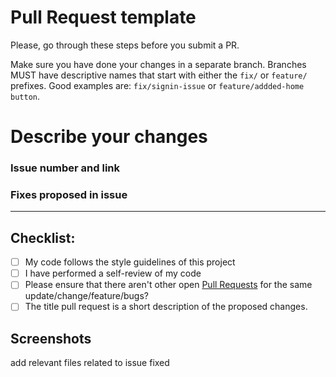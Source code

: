 # Pull Request template
Please, go through these steps before you submit a PR.

Make sure you have done your changes in a separate branch. Branches MUST have descriptive names that start with either the `fix/` or `feature/` prefixes. Good examples are: `fix/signin-issue` or `feature/addded-home button`.

# Describe your changes
<!--- Describe your changes in detail -->

### Issue  number and link
### Fixes proposed in  issue
 -------------------------------------------------------------------------------------


## Checklist:

- [ ] My code follows the style guidelines of this project
- [ ] I have performed a self-review of my code
- [ ] Please ensure that there aren't other open [Pull Requests](../../../pulls) for the same update/change/feature/bugs?
- [ ] The title  pull request is a short description of the proposed changes.

 ## Screenshots
 add relevant files related to issue fixed